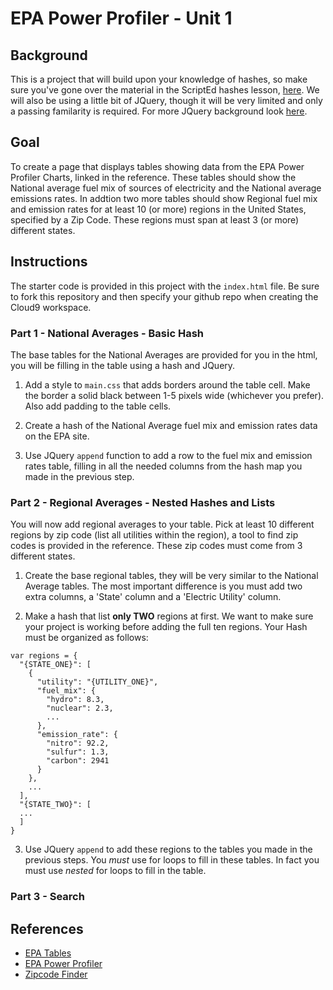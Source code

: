 # EPA Power Profiler - Unit 1

## Background

This is a  project that will build upon your knowledge of hashes, so make sure you've gone over the material in the ScriptEd hashes lesson, [here](https://github.com/ScriptEdcurriculum/curriculum2015/tree/master/units/14-javascript2_2).  We will also be using a little bit of JQuery, though it will be very limited and only a passing familarity is required.  For more JQuery background look [here](https://github.com/ScriptEdcurriculum/curriculum2015).

## Goal

To create a page that displays tables showing data from the EPA Power Profiler Charts, linked in the reference.  These tables should show the National average fuel mix of sources of electricity and the National average emissions rates.  In addtion two more tables should show Regional fuel mix and emission rates for at least 10 (or more) regions in the United States, specified by a Zip Code.  These regions must span at least 3 (or more) different states.

## Instructions

The starter code is provided in this project with the `index.html` file.  Be sure to fork this repository and then specify your github repo when creating the Cloud9 workspace.

### Part 1 - National Averages - Basic Hash
The base tables for the National Averages are provided for you in the html, you will be filling in the table using a hash and JQuery.

1) Add a style to `main.css` that adds borders around the table cell.  Make the border a solid black between 1-5 pixels wide (whichever you prefer).  Also add padding to the table cells.

2) Create a hash of the National Average fuel mix and emission rates data on the EPA site.

3) Use JQuery `append` function to add a row to the fuel mix and emission rates table, filling in all the needed columns from the hash map you made in the previous step.

### Part 2 - Regional Averages - Nested Hashes and Lists
You will now add regional averages to your table.  Pick at least 10 different regions by zip code (list all utilities within the region), a tool to find zip codes is provided in the reference.  These zip codes must come from 3 different states. 

1) Create the base regional tables, they will be very similar to the National Average tables.  The most important difference is you must add two extra columns, a 'State' column and a 'Electric Utility' column.

2) Make a hash that list **only TWO** regions at first.  We want to make sure your project is working before adding the full ten regions.  Your Hash must be organized as follows:

```
var regions = {
  "{STATE_ONE}": [
    {
      "utility": "{UTILITY_ONE}",
      "fuel_mix": {
        "hydro": 8.3,
        "nuclear": 2.3,
        ...
      },
      "emission_rate": {
        "nitro": 92.2,
        "sulfur": 1.3,
        "carbon": 2941
      }
    },
    ...
  ],
  "{STATE_TWO}": [
  ...
  ]
}
```

3) Use JQuery `append` to add these regions to the tables you made in the previous steps.  You *must* use for loops to fill in these tables.  In fact you must use *nested* for loops to fill in the table.

### Part 3 - Search

## References
- [EPA Tables](doc/tables.md)
- [EPA Power Profiler](http://oaspub.epa.gov/powpro/ept_pack.charts)
- [Zipcode Finder](http://maps.huge.info/zip.htm)
